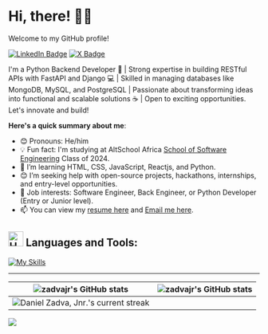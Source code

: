 # Hi, there! 👋🏾
Welcome to my GitHub profile!

[![LinkedIn Badge](https://img.shields.io/badge/LinkedIn-zadva-blue?style=for-the-badge&logo=linkedin&logoColor=white)](https://www.linkedin.com/in/zadva/) [![X Badge](https://img.shields.io/badge/-zadva-000000?style=for-the-badge&logo=x&logoColor=white&link=https://x.com/zad_va)](https://x.com/zad_va)

I'm a Python Backend Developer 🐍 | Strong expertise in building RESTful APIs with FastAPI and Django 💻 | Skilled in managing databases like MongoDB, MySQL, and PostgreSQL  | Passionate about transforming ideas into functional and scalable solutions ☕ | Open to exciting opportunities. Let's innovate and build!

**Here's a quick summary about me**:

- 😊 Pronouns: He/him
- 💡 Fun fact: I'm studying at AltSchool Africa [School of Software Engineering](https://altschoolafrica.com/schools/engineering) Class of 2024.
- 🌱 I’m learning HTML, CSS, JavaScript, Reactjs, and Python.
- 😊 I’m seeking help with open-source projects, hackathons, internships, and entry-level opportunities.
- 💼 Job interests: Software Engineer, Back Engineer, or Python Developer (Entry or Junior level).
- 📫 You can view my [resume here](https://zadvajr.github.io/web-based-resume/) and [Email me here](mailto:danielzadva@gmail.com).

## <img src="https://raw.githubusercontent.com/Tarikul-Islam-Anik/Animated-Fluent-Emojis/master/Emojis/Objects/Hammer%20and%20Wrench.png" alt="Hammer and Wrench" width="30" height="30" /> **Languages and Tools:**  
[![My Skills](https://skillicons.dev/icons?i=html,css,js,bootstrap,tailwind,django,fastapi,sqlite,mongodb,postgresql,firebase,md,git,github,vscode,stackoverflow&perline=16)](#)

---

| <img align="center" src="https://github-readme-stats.vercel.app/api?username=zadvajr&show_icons=true&include_all_commits=true&hide_border=true" alt="zadvajr's GitHub stats" /> | <img align="center" src="https://github-readme-stats.vercel.app/api/top-langs/?username=zadvajr&langs_count=8&layout=compact&hide_border=true" alt="zadvajr's GitHub stats" /> |
| ------------- | ------------- |
| ![Daniel Zadva, Jnr.'s current streak](https://streak-stats.demolab.com/?user=zadvajr&count_private=true&theme=white-blue&title_color=blue)  |

<img src="https://capsule-render.vercel.app/api?type=waving&color=gradient&height=100&section=footer"/>
